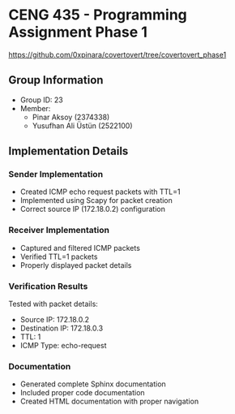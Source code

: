 # CENG 435 - Programming Assignment Phase 1
https://github.com/0xpinara/covertovert/tree/covertovert_phase1


## Group Information
- Group ID: 23
- Member:
  - Pinar Aksoy (2374338)
  - Yusufhan Ali Üstün (2522100)
## Implementation Details

### Sender Implementation
- Created ICMP echo request packets with TTL=1
- Implemented using Scapy for packet creation
- Correct source IP (172.18.0.2) configuration

### Receiver Implementation
- Captured and filtered ICMP packets
- Verified TTL=1 packets
- Properly displayed packet details

### Verification Results
Tested with packet details:
- Source IP: 172.18.0.2
- Destination IP: 172.18.0.3
- TTL: 1
- ICMP Type: echo-request

### Documentation
- Generated complete Sphinx documentation
- Included proper code documentation
- Created HTML documentation with proper navigation
